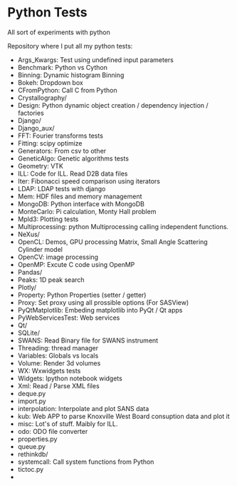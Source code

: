 Python Tests
============

All sort of experiments with python

Repository where I put all my python tests:

- Args_Kwargs: Test using undefined input parameters
- Benchmark: Python vs Cython
- Binning: Dynamic histogram Binning
- Bokeh: Dropdown box
- CFromPython: Call C from Python
- Crystallography/
- Design: Python dynamic object creation / dependency injection / factories
- Django/
- Django_aux/
- FFT: Fourier transforms tests
- Fitting: scipy optimize
- Generators: From csv to other
- GeneticAlgo: Genetic algorithms tests
- Geometry: VTK
- ILL: Code for ILL. Read D2B data files
- Iter: Fibonacci speed comparison using iterators
- LDAP: LDAP tests with django
- Mem: HDF files and memory management
- MongoDB: Python interface with MongoDB
- MonteCarlo: Pi calculation, Monty Hall problem
- Mpld3: Plotting tests
- Multiprocessing: python Multiprocessing calling independent functions.
- NeXus/
- OpenCL: Demos, GPU processing Matrix, Small Angle Scattering Cylinder model
- OpenCV: image processing
- OpenMP: Excute C code using OpenMP
- Pandas/
- Peaks: 1D peak search
- Plotly/
- Property: Python Properties (setter / getter)
- Proxy: Set proxy using all prossible options (For SASView)
- PyQtMatplotlib: Embeding matplotlib into PyQt / Qt apps
- PyWebServicesTest: Web services
- Qt/
- SQLite/
- SWANS: Read Binary file for SWANS instrument
- Threading: thread manager
- Variables: Globals vs locals
- Volume: Render 3d volumes
- WX: Wxwidgets tests
- Widgets: Ipython notebook widgets
- Xml: Read / Parse XML files
- deque.py
- import.py
- interpolation: Interpolate and plot SANS data
- kub: Web APP to parse Knoxville West Board consuption data and plot it
- misc: Lot's of stuff. Maibly for ILL.
- odo: ODO file converter
- properties.py
- queue.py
- rethinkdb/
- systemcall: Call system functions from Python
- tictoc.py
-
